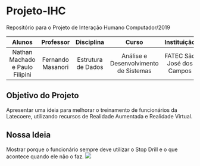 # Projeto-IHC
Repositório para o Projeto de Interação Humano Computador/2019

|              Alunos             |     Professor     |     Disciplina     |                 Curso                 |        Instituição        |
|:-------------------------------:|:-----------------:|:------------------:|:-------------------------------------:|:-------------------------:|
| Nathan Machado e Paulo Filipini | Fernando Masanori | Estrutura de Dados | Análise e Desenvolvimento de Sistemas | FATEC São José dos Campos |

## Objetivo do Projeto
Apresentar uma ideia para melhorar o treinamento de funcionários da Latecoere, utilizando recursos de Realidade Aumentada e Realidade Virtual.

## Nossa Ideia
Mostrar porque o funcionário sempre deve utilizar o Stop Drill e o que acontece quando ele não o faz.
![](https://github.com/n-machado/Projeto-IHC/blob/master/Furando.gif)
